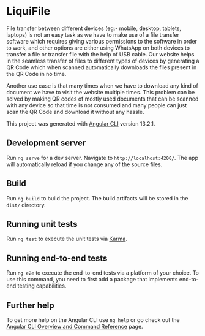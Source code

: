 # LiquiFile

  </t>File transfer between different devices (eg:- mobile, desktop, tablets, laptops) is not an easy task as we have to make use of a file transfer software which requires giving various permissions to the software in order to work, and other options are either using WhatsApp on both devices to transfer a file or transfer file with the help of USB cable. Our website helps in the seamless transfer of files to different types of devices by generating a QR Code which when scanned automatically downloads the files present in the QR Code in no time.</br>

  </t>Another use case is that many times when we have to download any kind of document we have to visit the website multiple times. This problem can be solved by making QR codes of mostly used documents that can be scanned with any device so that time is not consumed and many people can just scan the QR Code and download it without any hassle.

This project was generated with [Angular CLI](https://github.com/angular/angular-cli) version 13.2.1.

## Development server

Run `ng serve` for a dev server. Navigate to `http://localhost:4200/`. The app will automatically reload if you change any of the source files.

## Build

Run `ng build` to build the project. The build artifacts will be stored in the `dist/` directory.

## Running unit tests

Run `ng test` to execute the unit tests via [Karma](https://karma-runner.github.io).

## Running end-to-end tests

Run `ng e2e` to execute the end-to-end tests via a platform of your choice. To use this command, you need to first add a package that implements end-to-end testing capabilities.

## Further help

To get more help on the Angular CLI use `ng help` or go check out the [Angular CLI Overview and Command Reference](https://angular.io/cli) page.
